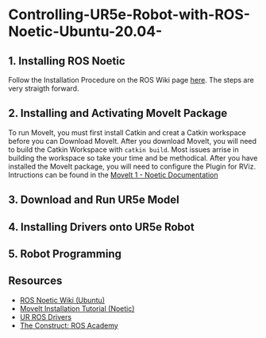 # Controlling-UR5e-Robot-with-ROS-Noetic-Ubuntu-20.04-


## 1. Installing ROS Noetic

Follow the Installation Procedure on the ROS Wiki page [here](https://wiki.ros.org/noetic/Installation/Ubuntu). The steps are very straigth forward.

## 2. Installing and Activating MoveIt Package

To run MoveIt, you must first install Catkin and creat a Catkin workspace before you can Download MoveIt. After you download MoveIt, you will need to build the Catkin Workspace with `catkin build`. Most issues arrise in building the workspace so take your time and be methodical.
After you have installed the MoveIt package, you will need to configure the Plugin for RViz.
Intructions can be found in the [MoveIt 1 - Noetic Documentation](https://moveit.github.io/moveit_tutorials/doc/getting_started/getting_started.html)

## 3. Download and Run UR5e Model



## 4. Installing Drivers onto UR5e Robot



## 5. Robot Programming



## Resources

- [ROS Noetic Wiki (Ubuntu)](https://wiki.ros.org/noetic/Installation/Ubuntu)
- [MoveIt Installation Tutorial (Noetic)](https://moveit.github.io/moveit_tutorials/doc/getting_started/getting_started.html)
- [UR ROS Drivers](https://github.com/UniversalRobots/Universal_Robots_ROS_Driver)
- [The Construct: ROS Academy](https://www.theconstruct.ai/robotigniteacademy_learnros/ros-courses-library/)
